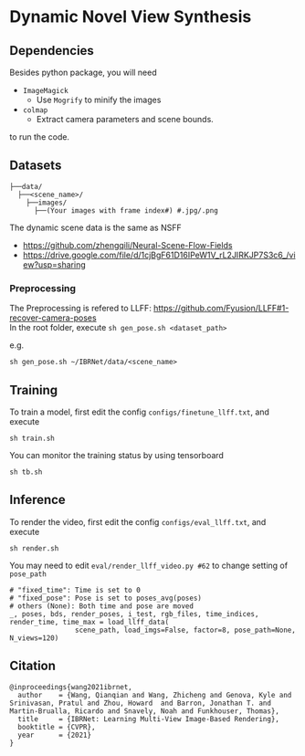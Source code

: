 # Dynamic Novel View Synthesis

## Dependencies

Besides python package, you will need

- `ImageMagick`
  - Use `Mogrify` to minify the images
- `colmap`
  - Extract camera parameters and scene bounds.

to run the code.

## Datasets
```
├──data/
  ├──<scene_name>/
    ├──images/
      ├──(Your images with frame index#) #.jpg/.png
```
The dynamic scene data is the same as NSFF
- https://github.com/zhengqili/Neural-Scene-Flow-Fields
- https://drive.google.com/file/d/1cjBgF61D16IPeW1V_rL2JIRKJP7S3c6_/view?usp=sharing

### Preprocessing
The Preprocessing is refered to LLFF: https://github.com/Fyusion/LLFF#1-recover-camera-poses \
In the root folder, execute `sh gen_pose.sh <dataset_path>` 

e.g.
```
sh gen_pose.sh ~/IBRNet/data/<scene_name>
```

## Training
To train a model, first edit the config `configs/finetune_llff.txt`, and execute
```
sh train.sh
```

You can monitor the training status by using tensorboard
```
sh tb.sh
```

## Inference
To render the video, first edit the config `configs/eval_llff.txt`, and execute
```
sh render.sh
```

You may need to edit `eval/render_llff_video.py #62` to change setting of `pose_path`
```
# "fixed_time": Time is set to 0 
# "fixed_pose": Pose is set to poses_avg(poses)
# others (None): Both time and pose are moved
_, poses, bds, render_poses, i_test, rgb_files, time_indices, render_time, time_max = load_llff_data(
                scene_path, load_imgs=False, factor=8, pose_path=None, N_views=120)
```


## Citation
```
@inproceedings{wang2021ibrnet,
  author    = {Wang, Qianqian and Wang, Zhicheng and Genova, Kyle and Srinivasan, Pratul and Zhou, Howard  and Barron, Jonathan T. and Martin-Brualla, Ricardo and Snavely, Noah and Funkhouser, Thomas},
  title     = {IBRNet: Learning Multi-View Image-Based Rendering},
  booktitle = {CVPR},
  year      = {2021}
}

```
